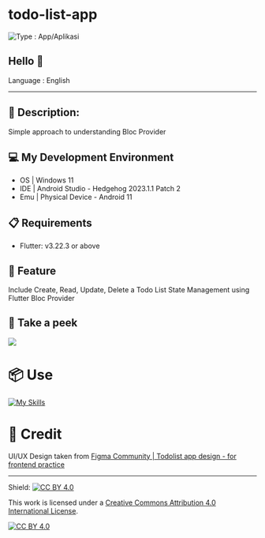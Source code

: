 # todo-list-app

<img src="https://img.shields.io/badge/Type-Mobile App%2FAplikasi Mobile-green" alt="Type : App/Aplikasi">

## Hello 👋

Language : English

---

## 📜 Description:
Simple approach to understanding Bloc Provider

## 💻 My Development Environment 
- OS | Windows 11
- IDE | Android Studio - Hedgehog 2023.1.1 Patch 2 
- Emu | Physical Device - Android 11

## 📋 Requirements
- Flutter: v3.22.3 or above

## 🚀 Feature
Include Create, Read, Update, Delete a Todo List State Management using Flutter Bloc Provider

## 👀 Take a peek 
![](https://github.com/Khip01/todo-list-app/blob/main/readme_assets/todo-list-app-prev.gif) <br>

# 📦 Use
[![My Skills](https://skillicons.dev/icons?i=dart,flutter,androidstudio)](https://github.com/Khip01)

# 👏 Credit
UI/UX Design taken from
[Figma Community | Todolist app design - for frontend practice](https://www.figma.com/community/file/1370605696421404678/todolist-app-design-for-frontend-practice) 

---

Shield: [![CC BY 4.0][cc-by-shield]][cc-by]

This work is licensed under a
[Creative Commons Attribution 4.0 International License][cc-by].

[![CC BY 4.0][cc-by-image]][cc-by]

[cc-by]: http://creativecommons.org/licenses/by/4.0/
[cc-by-image]: https://i.creativecommons.org/l/by/4.0/88x31.png
[cc-by-shield]: https://img.shields.io/badge/License-CC%20BY%204.0-lightgrey.svg
